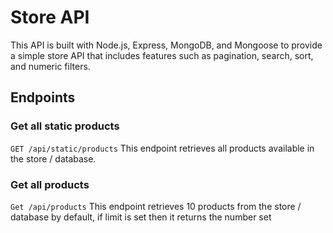 # Store API
This API is built with Node.js, Express, MongoDB, and Mongoose to provide a simple store API that includes features such as pagination, search, sort, and numeric filters.

## Endpoints
### Get all static products
`GET /api/static/products`
This endpoint retrieves all products available in the store / database.

### Get all products
`Get /api/products`
This endpoint retrieves 10 products from the store / database by default, if limit is set then it returns the number set